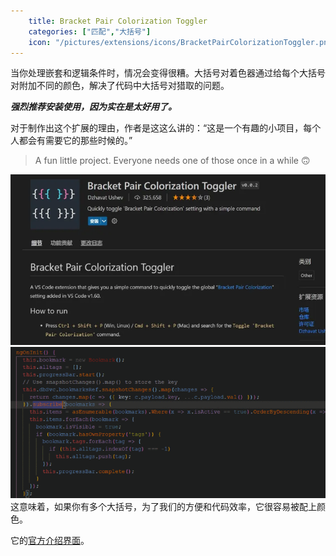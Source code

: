 ```yaml
---
    title: Bracket Pair Colorization Toggler
    categories: ["匹配","大括号"]
    icon: "/pictures/extensions/icons/BracketPairColorizationToggler.png"
---
```


当你处理嵌套和逻辑条件时，情况会变得很糟。大括号对着色器通过给每个大括号对附加不同的颜色，解决了代码中大括号对猎取的问题。

***强烈推荐安装使用，因为实在是太好用了。***

对于制作出这个扩展的理由，作者是这这么讲的：“这是一个有趣的小项目，每个人都会有需要它的那些时候的。”
> A fun little project. Everyone needs one of those once in a while 🙃

![1](../pictures/extensions/others/BracketPairColorizationToggler_1.jpg)
![2](../pictures/extensions/others/BracketPairColorizationToggler_2.webp)
这意味着，如果你有多个大括号，为了我们的方便和代码效率，它很容易被配上颜色。

它的[官方介绍界面](https://marketplace.visualstudio.com/items?itemName=dzhavat.bracket-pair-toggler)。
